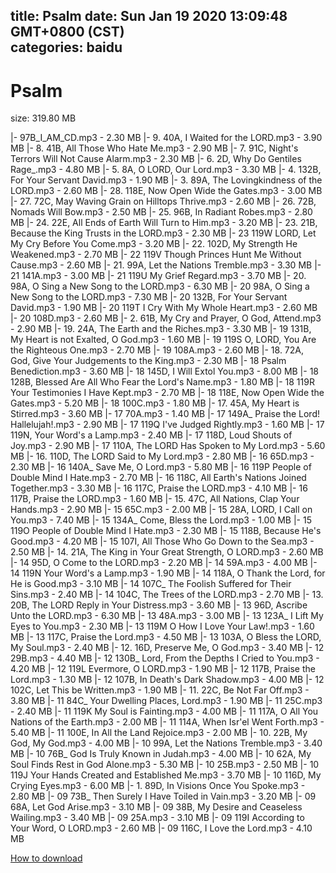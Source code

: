 
title: Psalm
date: Sun Jan 19 2020 13:09:48 GMT+0800 (CST)    
categories: baidu
---

# Psalm
size: 319.80 MB
 
 
|- 97B_I_AM_CD.mp3 - 2.30 MB
|- 9. 40A, I Waited for the LORD.mp3 - 3.90 MB
|- 8. 41B, All Those Who Hate Me.mp3 - 2.90 MB
|- 7. 91C, Night's Terrors Will Not Cause Alarm.mp3 - 2.30 MB
|- 6. 2D, Why Do Gentiles Rage_.mp3 - 4.80 MB
|- 5. 8A, O LORD, Our Lord.mp3 - 3.30 MB
|- 4. 132B, For Your Servant David.mp3 - 1.90 MB
|- 3. 89A, The Lovingkindness of the LORD.mp3 - 2.60 MB
|- 28. 118E, Now Open Wide the Gates.mp3 - 3.00 MB
|- 27. 72C, May Waving Grain on Hilltops Thrive.mp3 - 2.60 MB
|- 26. 72B, Nomads Will Bow.mp3 - 2.50 MB
|- 25. 96B, In Radiant Robes.mp3 - 2.80 MB
|- 24. 22E, All Ends of Earth Will Turn to Him.mp3 - 3.20 MB
|- 23. 21B, Because the King Trusts in the LORD.mp3 - 2.30 MB
|- 23 119W LORD, Let My Cry Before You Come.mp3 - 3.20 MB
|- 22. 102D, My Strength He Weakened.mp3 - 2.70 MB
|- 22 119V Though Princes Hunt Me Without Cause.mp3 - 2.60 MB
|- 21. 99A, Let the Nations Tremble.mp3 - 3.30 MB
|- 21 141A.mp3 - 3.00 MB
|- 21 119U My Grief Regard.mp3 - 3.70 MB
|- 20. 98A, O Sing a New Song to the LORD.mp3 - 6.30 MB
|- 20 98A, O Sing a New Song to the LORD.mp3 - 7.30 MB
|- 20 132B, For Your Servant David.mp3 - 1.90 MB
|- 20 119T I Cry With My Whole Heart.mp3 - 2.60 MB
|- 20 108D.mp3 - 2.60 MB
|- 2. 61B, My Cry and Prayer, O God, Attend.mp3 - 2.90 MB
|- 19. 24A, The Earth and the Riches.mp3 - 3.30 MB
|- 19 131B, My Heart is not Exalted, O God.mp3 - 1.60 MB
|- 19 119S O, LORD, You Are the Righteous One.mp3 - 2.70 MB
|- 19 108A.mp3 - 2.60 MB
|- 18. 72A, God, Give Your Judgements to the King.mp3 - 2.30 MB
|- 18 Psalm Benediction.mp3 - 3.60 MB
|- 18 145D, I Will Extol You.mp3 - 8.00 MB
|- 18 128B, Blessed Are All Who Fear the Lord's Name.mp3 - 1.80 MB
|- 18 119R Your Testimonies I Have Kept.mp3 - 2.70 MB
|- 18 118E, Now Open Wide the Gates.mp3 - 5.20 MB
|- 18 100C.mp3 - 1.80 MB
|- 17. 45A, My Heart is Stirred.mp3 - 3.60 MB
|- 17 70A.mp3 - 1.40 MB
|- 17 149A_ Praise the Lord! Hallelujah!.mp3 - 2.90 MB
|- 17 119Q I've Judged Rightly.mp3 - 1.60 MB
|- 17 119N, Your Word's a Lamp.mp3 - 2.40 MB
|- 17 118D, Loud Shouts of Joy.mp3 - 2.90 MB
|- 17 110A, The LORD Has Spoken to My Lord.mp3 - 5.60 MB
|- 16. 110D, The LORD Said to My Lord.mp3 - 2.80 MB
|- 16 65D.mp3 - 2.30 MB
|- 16 140A_ Save Me, O Lord.mp3 - 5.80 MB
|- 16 119P People of Double Mind I Hate.mp3 - 2.70 MB
|- 16 118C, All Earth's Nations Joined Together.mp3 - 3.30 MB
|- 16 117C, Praise the LORD.mp3 - 4.10 MB
|- 16 117B, Praise the LORD.mp3 - 1.60 MB
|- 15. 47C, All Nations, Clap Your Hands.mp3 - 2.90 MB
|- 15 65C.mp3 - 2.00 MB
|- 15 28A, LORD, I Call on You.mp3 - 7.40 MB
|- 15 134A_ Come, Bless the Lord.mp3 - 1.00 MB
|- 15 119O People of Double Mind I Hate.mp3 - 2.30 MB
|- 15 118B, Because He's Good.mp3 - 4.20 MB
|- 15 107I, All Those Who Go Down to the Sea.mp3 - 2.50 MB
|- 14. 21A, The King in Your Great Strength, O LORD.mp3 - 2.60 MB
|- 14 95D, O Come to the LORD.mp3 - 2.20 MB
|- 14 59A.mp3 - 4.00 MB
|- 14 119N Your Word's a Lamp.mp3 - 1.90 MB
|- 14 118A, O Thank the Lord, for He is Good.mp3 - 3.10 MB
|- 14 107C_ The Foolish Suffered for Their Sins.mp3 - 2.40 MB
|- 14 104C, The Trees of the LORD.mp3 - 2.70 MB
|- 13. 20B, The LORD Reply in Your Distress.mp3 - 3.60 MB
|- 13 96D, Ascribe Unto the LORD.mp3 - 6.30 MB
|- 13 48A.mp3 - 3.00 MB
|- 13 123A_ I Lift My Eyes to You.mp3 - 2.30 MB
|- 13 119M O How I Love Your Law!.mp3 - 1.60 MB
|- 13 117C, Praise the Lord.mp3 - 4.50 MB
|- 13 103A, O Bless the LORD, My Soul.mp3 - 2.40 MB
|- 12. 16D, Preserve Me, O God.mp3 - 3.40 MB
|- 12 29B.mp3 - 4.40 MB
|- 12 130B_ Lord, From the Depths I Cried to You.mp3 - 4.20 MB
|- 12 119L Evermore, O LORD.mp3 - 1.90 MB
|- 12 117B, Praise the Lord.mp3 - 1.30 MB
|- 12 107B, In Death's Dark Shadow.mp3 - 4.00 MB
|- 12 102C, Let This be Written.mp3 - 1.90 MB
|- 11. 22C, Be Not Far Off.mp3 - 3.80 MB
|- 11 84C_ Your Dwelling Places, Lord.mp3 - 1.90 MB
|- 11 25C.mp3 - 2.40 MB
|- 11 119K My Soul is Fainting.mp3 - 4.00 MB
|- 11 117A, O All You Nations of the Earth.mp3 - 2.00 MB
|- 11 114A, When Isr'el Went Forth.mp3 - 5.40 MB
|- 11 100E, In All the Land Rejoice.mp3 - 2.00 MB
|- 10. 22B, My God, My God.mp3 - 4.00 MB
|- 10 99A, Let the Nations Tremble.mp3 - 3.40 MB
|- 10 76B_ God Is Truly Known in Judah.mp3 - 4.00 MB
|- 10 62A, My Soul Finds Rest in God Alone.mp3 - 5.30 MB
|- 10 25B.mp3 - 2.50 MB
|- 10 119J Your Hands Created and Established Me.mp3 - 3.70 MB
|- 10 116D, My Crying Eyes.mp3 - 6.00 MB
|- 1. 89D, In Visions Once You Spoke.mp3 - 2.80 MB
|- 09 73B_ Then Surely I Have Toiled in Vain.mp3 - 3.20 MB
|- 09 68A, Let God Arise.mp3 - 3.10 MB
|- 09 38B, My Desire and Ceaseless Wailing.mp3 - 3.40 MB
|- 09 25A.mp3 - 3.10 MB
|- 09 119I According to Your Word, O LORD.mp3 - 2.60 MB
|- 09 116C, I Love the Lord.mp3 - 4.10 MB

[How to download](https://bpcam.bemobtrk.com/go/2ceec3aa-1ca2-46d6-b9ff-aaa5c184517c?jno=801)